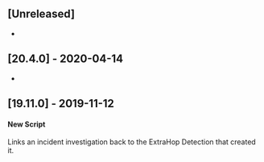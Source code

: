 ## [Unreleased]
-

## [20.4.0] - 2020-04-14
-


## [19.11.0] - 2019-11-12
#### New Script
Links an incident investigation back to the ExtraHop Detection that created it.
